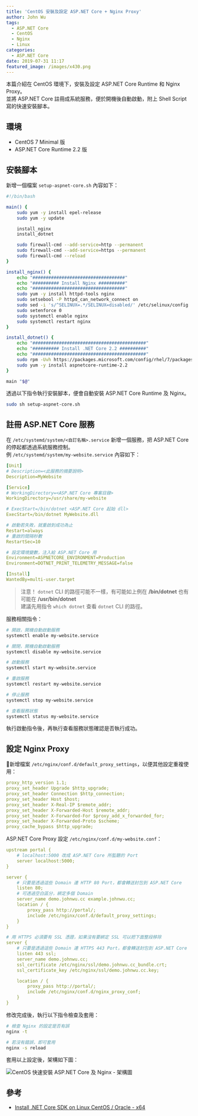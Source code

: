 ```yaml
---
title: 'CentOS 安裝及設定 ASP.NET Core + Nginx Proxy'
author: John Wu
tags:
  - ASP.NET Core
  - CentOS
  - Nginx
  - Linux
categories:
  - ASP.NET Core
date: 2019-07-31 11:17
featured_image: /images/x430.png
---
```


本篇介紹在 CentOS 環境下，安裝及設定 ASP.NET Core Runtime 和 Nginx Proxy。  
並將 ASP.NET Core 註冊成系統服務，便於開機後自動啟動，附上 Shell Script 寫的快速安裝腳本。  

<!-- more -->

## 環境

* CentOS 7 Minimal 版  
* ASP.NET Core Runtime 2.2 版  

## 安裝腳本

新增一個檔案 `setup-aspnet-core.sh` 內容如下：  

```sh
#!/bin/bash

main() {
    sudo yum -y install epel-release
    sudo yum -y update

    install_nginx
    install_dotnet

    sudo firewall-cmd --add-service=http --permanent
    sudo firewall-cmd --add-service=https --permanent
    sudo firewall-cmd --reload
}

install_nginx() {
    echo "###################################"
    echo "########## Install Nginx ##########"
    echo "###################################"
    sudo yum -y install httpd-tools nginx
    sudo setsebool -P httpd_can_network_connect on
    sudo sed -i 's/^SELINUX=.*/SELINUX=disabled/' /etc/selinux/config
    sudo setenforce 0
    sudo systemctl enable nginx
    sudo systemctl restart nginx
}

install_dotnet() {
    echo "###########################################"
    echo "########## Install .NET Core 2.2 ##########"
    echo "###########################################"
    sudo rpm -Uvh https://packages.microsoft.com/config/rhel/7/packages-microsoft-prod.rpm
    sudo yum -y install aspnetcore-runtime-2.2
}

main "$@"
```

透過以下指令執行安裝腳本，便會自動安裝 ASP.NET Core Runtime 及 Nginx。  

```sh
sudo sh setup-aspnet-core.sh
```

## 註冊 ASP.NET Core 服務

在 `/etc/systemd/system/<自訂名稱>.service` 新增一個服務，把 ASP.NET Core 的停起都透過系統服務控制。  
例 `/etc/systemd/system/my-website.service` 內容如下：

```yml
[Unit]
# Description=<此服務的摘要說明>
Description=MyWebsite

[Service]
# WorkingDirectory=<ASP.NET Core 專案目錄>
WorkingDirectory=/usr/share/my-website

# ExecStart=/bin/dotnet <ASP.NET Core 起始 dll>
ExecStart=/bin/dotnet MyWebsite.dll

# 啟動若失敗，就重啟到成功為止
Restart=always
# 重啟的間隔秒數
RestartSec=10

# 設定環境變數，注入給 ASP.NET Core 用
Environment=ASPNETCORE_ENVIRONMENT=Production
Environment=DOTNET_PRINT_TELEMETRY_MESSAGE=false

[Install]
WantedBy=multi-user.target
```

> 注意！ `dotnet` CLI 的路徑可能不一樣，有可能如上例在 **/bin/dotnet** 也有可能在 **/usr/bin/dotnet**  
> 建議先用指令 `which dotnet` 查看 `dotnet` CLI 的路徑。

服務相關指令：  

```sh
# 開啟，開機自動啟動服務
systemctl enable my-website.service

# 關閉，開機自動啟動服務
systemctl disable my-website.service

# 啟動服務
systemctl start my-website.service

# 重啟服務
systemctl restart my-website.service

# 停止服務
systemctl stop my-website.service

# 查看服務狀態
systemctl status my-website.service
```

執行啟動指令後，再執行查看服務狀態確認是否執行成功。  

## 設定 Nginx Proxy

新增檔案 `/etc/nginx/conf.d/default_proxy_settings`，以便其他設定重複使用：  

```yml
proxy_http_version 1.1;
proxy_set_header Upgrade $http_upgrade;
proxy_set_header Connection $http_connection;
proxy_set_header Host $host;
proxy_set_header X-Real-IP $remote_addr;
proxy_set_header X-Forwarded-Host $remote_addr;
proxy_set_header X-Forwarded-For $proxy_add_x_forwarded_for;
proxy_set_header X-Forwarded-Proto $scheme;
proxy_cache_bypass $http_upgrade;
```

ASP.NET Core Proxy 設定 `/etc/nginx/conf.d/my-website.conf`：

```yml
upstream portal {
    # localhost:5000 改成 ASP.NET Core 所監聽的 Port
    server localhost:5000;
}

server {
    # 只要是透過這些 Domain 連 HTTP 80 Port，都會轉送封包到 ASP.NET Core
    listen 80;
    # 可透過空白區分，綁定多個 Domain
    server_name demo.johnwu.cc example.johnwu.cc;
    location / {
        proxy_pass http://portal/;
        include /etc/nginx/conf.d/default_proxy_settings;
    }
}

# 用 HTTPS 必須要有 SSL 憑證，如果沒有要綁定 SSL 可以把下面整段移除
server {
    # 只要是透過這些 Domain 連 HTTPS 443 Port，都會轉送封包到 ASP.NET Core
    listen 443 ssl;
    server_name demo.johnwu.cc;
    ssl_certificate /etc/nginx/ssl/demo.johnwu.cc_bundle.crt;
    ssl_certificate_key /etc/nginx/ssl/demo.johnwu.cc.key;

    location / {
        proxy_pass http://portal/;
        include /etc/nginx/conf.d/nginx_proxy_conf;
    }
}
```

修改完成後，執行以下指令檢查及套用：  

```sh
# 檢查 Nginx 的設定是否有誤
nginx -t

# 若沒有錯誤，即可套用
nginx -s reload
```

套用以上設定後，架構如下圖：  

![CentOS 快速安裝 ASP.NET Core 及 Nginx - 架構圖](/images/x430.png)

## 參考

* [Install .NET Core SDK on Linux CentOS / Oracle - x64](https://dotnet.microsoft.com/download/linux-package-manager/centos/sdk-current)  